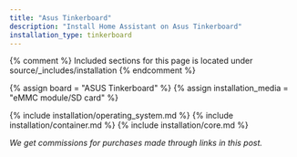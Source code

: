 ```yaml
---
title: "Asus Tinkerboard"
description: "Install Home Assistant on Asus Tinkerboard"
installation_type: tinkerboard
---
```

{% comment %}
Included sections for this page is located under source/_includes/installation
{% endcomment %}

{% assign board = "ASUS Tinkerboard" %}
{% assign installation_media = "eMMC module/SD card" %}

{% include installation/operating_system.md %}
{% include installation/container.md %}
{% include installation/core.md %}

_We get commissions for purchases made through links in this post._
